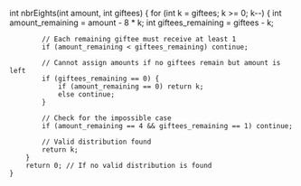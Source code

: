 int nbrEights(int amount, int giftees) {
		for (int k = giftees; k >= 0; k--) {
			int amount_remaining = amount - 8 * k;
			int giftees_remaining = giftees - k;

			// Each remaining giftee must receive at least 1
			if (amount_remaining < giftees_remaining) continue;

			// Cannot assign amounts if no giftees remain but amount is left
			if (giftees_remaining == 0) {
				if (amount_remaining == 0) return k;
				else continue;
			}

			// Check for the impossible case
			if (amount_remaining == 4 && giftees_remaining == 1) continue;

			// Valid distribution found
			return k;
		}
		return 0; // If no valid distribution is found
	}
